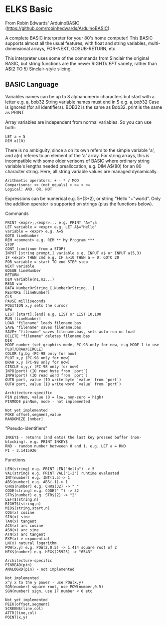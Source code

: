 ELKS Basic
==========
From Robin Edwards' ArduinoBASIC (https://github.com/robinhedwards/ArduinoBASIC).

A complete BASIC interpreter for your 80's home computer! This BASIC supports almost all the usual features, with float and string variables, multi-dimensional arrays, FOR-NEXT, GOSUB-RETURN, etc.

This interpreter uses some of the commands from Sinclair the original BASIC, but string functions are the newer RIGHT$/LEFT$ variety, rather than A$(2 TO 5) Sinclair-style slicing.

BASIC Language
--------------
Variables names can be up to 8 alphanumeric characters but start with a letter e.g. a, bob32
String variable names must end in $ e.g. a$, bob32$
Case is ignored (for all identifiers). BOB32 is the same as Bob32. print is the same as PRINT

Array variables are independent from normal variables. So you can use both:
```
LET a = 5
DIM a(10)
```
There is no ambiguity, since a on its own refers to the simple variable 'a', and a(n) referes to an element of the 'a' array. For string arrays, this is incompatible with some older verisons of BASIC where ordinary string variable's lengths needed preallocation, e.g. DIM A$(80) for an 80 character string. Here, all string variable values are managed dynamically.

```
Arithmetic operators: + - * / MOD
Comparisons: <> (not equals) > >= < <=
Logical: AND, OR, NOT
```

Expressions can be numerical e.g. 5*(3+2), or string "Hello "+"world".
Only the addition operator is supported on strings (plus the functions below).

Commands
```
PRINT <expr>;,<expr>... e.g. PRINT "A=";a
LET variable = <expr> e.g. LET A$="Hello"
variable = <expr> e.g. A=5
GOTO lineNumber
REM <comment> e.g. REM ** My Program ***
STOP
CONT (continue from a STOP)
INPUT [string prompt,] variable e.g. INPUT a$ or INPUT a(5,3)
IF <expr> THEN cmd e.g. IF a>10 THEN a = 0: GOTO 20
FOR variable = start TO end STEP step
NEXT variable
GOSUB lineNumber
RETURN
DIM variable(n1,n2...)
READ var
DATA NumberOrString [,NumberOrString...]
RESTORE [lineNumber]
CLS
PAUSE milliseconds
POSITION x,y sets the cursor
NEW
LIST [start],[end] e.g. LIST or LIST 10,100
RUN [lineNumber]
LOAD "filename" loads filename.bas
SAVE "filename" saves filename.bas
SAVE+ "filename" saves filename.bas, sets auto-run on load
DELETE "filename" deletes filename.bas
DIR
MODE number (set graphics mode, PC-98 only for now, e.g MODE 1 to use PLOT/DRAW/CIRCLE)
COLOR fg,bg (PC-98 only for now)
PLOT x,y (PC-98 only for now)
DRAW x,y (PC-98 only for now)
CIRCLE x,y,r (PC-98 only for now)
INPB(port) (IO read byte from `port`)
INPW(port) (IO read word from `port`)
OUTB port, value (IO write byte `value` from `port`)
OUTW port, value (IO write word `value` from `port`)

Architecture-specific
PIN pinNum, value (0 = low, non-zero = high)
PINMODE pinNum, mode - not implemented

Not yet implemented
POKE offset,segment,value
RANDOMIZE [nmber]
```

"Pseudo-identifiers"
```
INKEY$ - returns (and eats) the last key pressed buffer (non-blocking). e.g. PRINT INKEY$
RND - random number betweeen 0 and 1. e.g. LET a = RND
PI - 3.1415926
```

Functions
```
LEN(string) e.g. PRINT LEN("Hello") -> 5
VAL(string) e.g. PRINT VAL("1+2") runtime evaluated
INT(number) e.g. INT(1.5)-> 1
ABS(number) e.g. ABS(-1)-> 1
CHR$(number) e.g. CHR$(32) -> " "
CODE(string) e.g. CODE(" ") -> 32
STR$(number) e.g. STR$(2) -> "2"
LEFT$(string,n)
RIGHT$(string,n)
MID$(string,start,n)
COS(x) cosine
SIN(x) sine
TAN(x) tangent
ACS(x) arc cosine
ASN(x) arc sine
ATN(x) arc tangent
EXP(x) e exponential
LN(x) natural logarithm
POW(x,y) e.g. POW(2,0.5) -> 1.414 square root of 2
HEX$(number) e.g. HEX$(25923) -> "6543"

Architecture-specific
PINREAD(pin)
ANALOGRD(pin) - not implemented

Not implemented
x^y x to the y power - use POW(x,y)
SQR(number) square root, use POW(number,0.5)
SGN(number) sign, use IF number < 0 etc

Not yet implemented
PEEK(offset,segment)
SCREEN$(line,col)
ATTR(line,col)
POINT(x,y)
```
